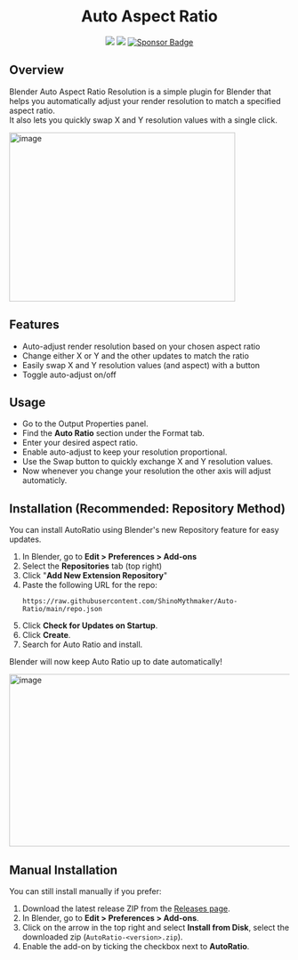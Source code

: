 <div align="center">
  <h1> Auto Aspect Ratio </h1>
  <p>
    <img src="https://img.shields.io/github/v/release/ShinoMythmaker/Auto-Ratio?label=AutoRatio&color=blue">
    <img src="https://img.shields.io/badge/Blender-4.4%2B-orange">
    <a href="https://www.paypal.com/donate/?hosted_button_id=VVSSL3GDRSBNC"><img alt="Sponsor Badge" src="https://img.shields.io/badge/Dev-Sponsor-pink?style=flat"></a>
  </p>
</div>


## Overview

Blender Auto Aspect Ratio Resolution is a simple plugin for Blender that helps you automatically adjust your render resolution to match a specified aspect ratio.  
It also lets you quickly swap X and Y resolution values with a single click.

<img width="406" height="304" alt="image" src="https://github.com/user-attachments/assets/7dd1de9a-278c-4a3f-b667-0429d10e255f" />


## Features

- Auto-adjust render resolution based on your chosen aspect ratio
- Change either X or Y and the other updates to match the ratio
- Easily swap X and Y resolution values (and aspect) with a button
- Toggle auto-adjust on/off

## Usage

- Go to the Output Properties panel.
- Find the **Auto Ratio** section under the Format tab.
- Enter your desired aspect ratio.
- Enable auto-adjust to keep your resolution proportional.
- Use the Swap button to quickly exchange X and Y resolution values.
- Now whenever you change your resolution the other axis will adjust automaticly.

## Installation (Recommended: Repository Method)

You can install AutoRatio using Blender's new Repository feature for easy updates.

1. In Blender, go to **Edit > Preferences > Add-ons**
2. Select the **Repositories** tab (top right)
3. Click "**Add New Extension Repository**"
4. Paste the following URL for the repo:
   ```
   https://raw.githubusercontent.com/ShinoMythmaker/Auto-Ratio/main/repo.json
   ```
5. Click **Check for Updates on Startup**.
6. Click **Create**.
7. Search for Auto Ratio and install.

Blender will now keep Auto Ratio up to date automatically!

<img width="985" height="310" alt="image" src="https://github.com/user-attachments/assets/1b2dc913-c6d9-4b80-a93b-58836caada7d" />


## Manual Installation

You can still install manually if you prefer:

1. Download the latest release ZIP from the [Releases page](https://github.com/ShinoMythmaker/Auto-Ratio/releases).
2. In Blender, go to **Edit > Preferences > Add-ons**.
3. Click on the arrow in the top right and select **Install from Disk**, select the downloaded zip (`AutoRatio-<version>.zip`).
4. Enable the add-on by ticking the checkbox next to **AutoRatio**.


